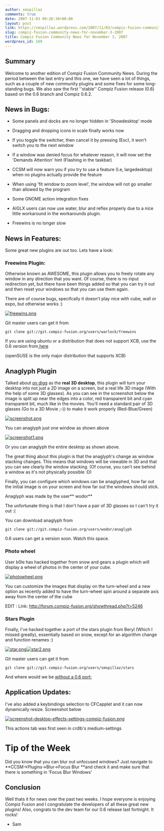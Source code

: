 ```yaml
---
author: smspillaz
comments: true
date: 2007-11-03 09:26:38+00:00
layout: post
link: https://smspillaz.wordpress.com/2007/11/03/compiz-fusion-community-news-for-november-3-2007/
slug: compiz-fusion-community-news-for-november-3-2007
title: Compiz Fusion Community News for November 3, 2007
wordpress_id: 169
---
```





## Summary


Welcome to another edition of Compiz Fusion Community News. During the period between the last entry and this one, we have seen a lot of things, such as a couple of new community plugins and some fixes for some long-standing bugs. We also saw the first ''stable'' Compiz Fusion release (0.6) based on the 0.6 branch and Compiz 0.6.2.


## News in Bugs:





	
  * Some panels and docks are no longer hidden in 'Showdesktop' mode

	
  * Dragging and dropping icons in scale finally works now

	
  * If you toggle the switcher, then cancel it by pressing  (Esc), it won't switch you to the next window

	
  * If a window was denied focus for whatever reason, it will now set the 'Demands Attention' hint (Flashing in the taskbar)

	
  * CCSM will now warn you if you try to use a feature (I.e, largedesktop) when no plugins actually provide the feature

	
  * When using 'fit window to zoom level', the window will not go smaller than allowed by the program

	
  * Some GNOME action integration fixes

	
  * AIGLX users can now use water, blur and reflex properly due to a nice little workaround in the workarounds plugin.

	
  * Freewins is no longer slow




## News in Features:


Some great new plugins are out too. Lets have a look:


### Freewins Plugin:


Otherwise known as AWESOME, this plugin allows you to freely rotate any window in any direction that you want. Of course, there is no input redirection yet, but there have been things added so that you can try it out and then reset your windows so that you can use them again.

There are of course bugs, specifcally it doesn't play nice with cube, wall or expo, but otherwise works :)

[![freewins.png](http://smspillaz.files.wordpress.com/2007/10/freewins.png)](http://smspillaz.files.wordpress.com/2007/10/freewins.png)

Git master users can get it from

    
    git clone git://git.compiz-fusion.org/users/warlock/freewins


If you are using ubuntu or a distribution that does not support XCB, use the 0.6 version from[ ](http://smspillaz.googlepages.com/freewins-0.3-0.6.zip)[here ](http://smspillaz.googlepages.com/freewins-0.3-0.6)

(openSUSE is the only major distribution that supports XCB)


## Anaglyph Plugin


Talked about [on digg](http://dev.compiz-fusion.org/~cyberorg/2007/11/01/introducing-the-real-3d-compiz/) as the **real 3D desktop**, this plugin will turn your desktop into not just a 2D image on a screen, but a real life 3D image (With the help of some 3D glasses). As you can see in the screenshot below the image is split up near the edges into a color, red transparent bit and cyan transparent bit, much like in the movies. You'll need a standard pair of 3D glasses (Go to a 3D Movie ;-)) to make it work properly (Red-Blue/Green)

[![screenshot.png](http://smspillaz.files.wordpress.com/2007/11/screenshot.png)](http://smspillaz.files.wordpress.com/2007/11/screenshot.png)

You can anaglyph just one window as shown above

[![screenshot1.png](http://smspillaz.files.wordpress.com/2007/11/screenshot1.png)](http://smspillaz.files.wordpress.com/2007/11/screenshot1.png)

Or you can anaglyph the entire desktop as shown above.

The great thing about this plugin is that the anaglyph's change as window stacking changes. This means that windows will be viewable in 3D and that you can see clearly the window stacking. (Of course, you can't see behind a window as it's not physically possible :D)

Finally, you can configure which windows can be anaglyphed, how far out the initial image is on your screen and how far out the windows should  stick.

Anaglyph was made by the user** wodor**

The unfortunate thing is that I don't have a pair of 3D glasses so I can't try it out :(

You can download anaglyph from

    
    git clone git://git.compiz-fusion.org/users/wodor/anaglyph


0.6 users can get a version soon. Watch this space.


### Photo wheel


User b0le has hacked together from snow and gears a plugin which will display a wheel of photos in the center of your cube.

[![photowheel.png](http://smspillaz.files.wordpress.com/2007/11/photowheel.png)](http://smspillaz.files.wordpress.com/2007/11/photowheel.png)

You can customize the images that display on the turn-wheel  and a new option as recently added to have the turn-wheel spin around a separate axis away from the center of the cube

EDIT : Link: [http://forum.compiz-fusion.org/showthread.php?t=5246 ](http://forum.compiz-fusion.org/showthread.php?t=5246)


### Stars Plugin


Finally, I've hacked together a port of the stars plugin from Beryl (Which I missed greatly), essentially based on snow, except for an algorithm change and function renames :)

[![star.png](http://smspillaz.files.wordpress.com/2007/11/star.png)](http://smspillaz.files.wordpress.com/2007/11/star.png)[![star2.png](http://smspillaz.files.wordpress.com/2007/11/star2.png)](http://smspillaz.files.wordpress.com/2007/11/star2.png)

Git master users can get it from

    
    git clone git://git.compiz-fusion.org/users/smspillaz/stars


And where would we be [without a 0.6 port:](http://smspillaz.googlepages.com/stars-0.6.zip)


## Application Updates:


I've also added a keybindings selection to CFCapplet and it can now dynamically resize. Screenshot below

[![screenshot-desktop-effects-settings-compiz-fusion.png](http://smspillaz.files.wordpress.com/2007/11/screenshot-desktop-effects-settings-compiz-fusion.png)](http://smspillaz.files.wordpress.com/2007/11/screenshot-desktop-effects-settings-compiz-fusion.png)

This actions tab was first seen in crdlb's medium-settings


# Tip of the Week


Did you know that you can blur out unfocused windows? Just navigate to **CCSM->Plugins->Blur->Focus Blur **and check it and make sure that there is something in 'Focus Blur Windows'


## Conclusion


Well thats it for news over the past two weeks. I hope everyone is enjoying Compiz Fusion and I congratulate the developers of all these great new plugins! Also, congrats to the dev team for our 0.6 release last fortnight. It rocks!

- Sam
